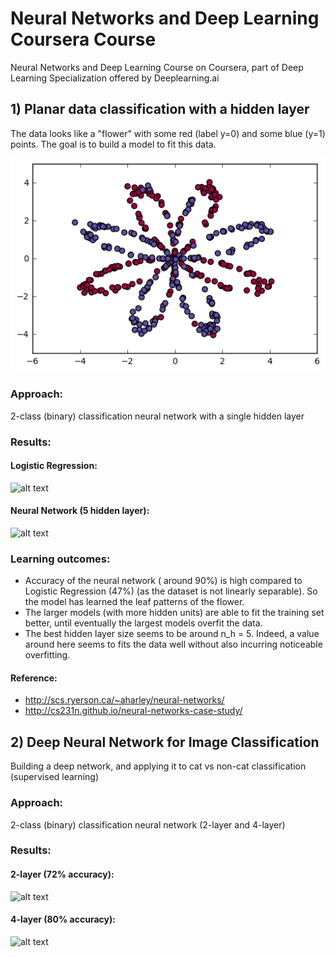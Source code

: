 # Neural Networks and Deep Learning Coursera Course
Neural Networks and Deep Learning Course on Coursera, part of Deep Learning Specialization offered by Deeplearning.ai

## 1) Planar data classification with a hidden layer
The data looks like a "flower" with some red (label y=0) and some blue (y=1) points. The goal is to build a model to fit this data.


![alt text](https://github.com/MerEsf/Neural-Networks-and-Deep-Learning-Coursera-Course/blob/master/Photos/Planar.png)


### Approach:
2-class (binary) classification neural network with a single hidden layer
### Results:
#### Logistic Regression:
![alt text](https://github.com/MerEsf/Neural_Networks_Deep_Learning/blob/master/Photos/Logist%20Palanr.png)

#### Neural Network (5 hidden layer):
![alt text](https://github.com/MerEsf/Neural_Networks_Deep_Learning/blob/master/Photos/result%20planar%205.png)

### Learning outcomes:
-	Accuracy of the neural network ( around 90%) is high compared to Logistic Regression (47%) (as the dataset is not linearly separable). So the model has learned the leaf patterns of the flower.
- The larger models (with more hidden units) are able to fit the training set better, until eventually the largest models overfit the data. 
- The best hidden layer size seems to be around n_h = 5. Indeed, a value around here seems to  fits the data well without also incurring noticeable overfitting.
#### Reference:
- http://scs.ryerson.ca/~aharley/neural-networks/
- http://cs231n.github.io/neural-networks-case-study/


## 2) Deep Neural Network for Image Classification
Building a deep network, and applying it to cat vs non-cat classification (supervised learning)
### Approach:
2-class (binary) classification neural network (2-layer and 4-layer)
### Results:
#### 2-layer (72% accuracy):
![alt text](https://github.com/MerEsf/Neural_Networks_Deep_Learning/blob/master/Photos/2%20layer.png)
#### 4-layer (80% accuracy):
![alt text](https://github.com/MerEsf/Neural_Networks_Deep_Learning/blob/master/Photos/4%20layer.png)
